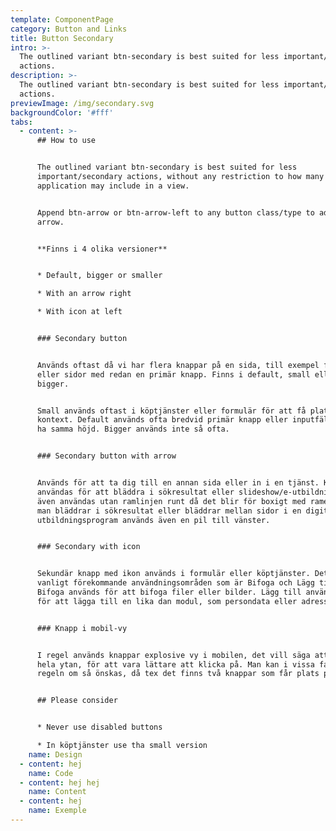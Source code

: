 ```yaml
---
template: ComponentPage
category: Button and Links
title: Button Secondary
intro: >-
  The outlined variant btn-secondary is best suited for less important/secondary
  actions.
description: >-
  The outlined variant btn-secondary is best suited for less important/secondary
  actions.
previewImage: /img/secondary.svg
backgroundColor: '#fff'
tabs:
  - content: >-
      ## How to use


      The outlined variant btn-secondary is best suited for less
      important/secondary actions, without any restriction to how many an
      application may include in a view.


      Append btn-arrow or btn-arrow-left to any button class/type to add the
      arrow.


      **Finns i 4 olika versioner**


      * Default, bigger or smaller

      * With an arrow right

      * With icon at left


      ### Secondary button


      Används oftast då vi har flera knappar på en sida, till exempel formulär
      eller sidor med redan en primär knapp. Finns i default, small eller
      bigger. 


      Small används oftast i köptjänster eller formulär för att få plats i olika
      kontext. Default används ofta bredvid primär knapp eller inputfält för att
      ha samma höjd. Bigger används inte så ofta.


      ### Secondary button with arrow


      Används för att ta dig till en annan sida eller in i en tjänst. Kan också
      användas för att bläddra i sökresultat eller slideshow/e-utbildning. Kan
      även användas utan ramlinjen runt då det blir för boxigt med ramen. När
      man bläddrar i sökresultat eller bläddrar mellan sidor i en digital
      utbildningsprogram används även en pil till vänster.


      ### Secondary with icon


      Sekundär knapp med ikon används i formulär eller köptjänster. Det finns 2
      vanligt förekommande användningsområden som är Bifoga och Lägg till.
      Bifoga används för att bifoga filer eller bilder. Lägg till används ofta
      för att lägga till en lika dan modul, som persondata eller adresser.


      ### Knapp i mobil-vy


      I regel används knappar explosive vy i mobilen, det vill säga att de tar
      hela ytan, för att vara lättare att klicka på. Man kan i vissa fall frångå
      regeln om så önskas, då tex det finns två knappar som får plats på ytan.


      ## Please consider


      * Never use disabled buttons

      * In köptjänster use tha small version
    name: Design
  - content: hej
    name: Code
  - content: hej hej
    name: Content
  - content: hej
    name: Exemple
---
```


